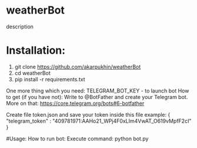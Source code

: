 # weatherBot
description

# Installation:
1. git clone https://github.com/akarpukhin/weatherBot
2. cd weatherBot
3. pip install -r requirements.txt


One more thing which you need:
TELEGRAM_BOT_KEY - to launch bot
How to get (if you have not):
    Write to @BotFather and create your Telegram bot.
    More on that: https://core.telegram.org/bots#6-botfather

Create file token.json and save your token inside this file 
example: 
{
"telegram_token" : "409781971:AAHo21_WPj4F0xLIm4VwAT_O619vMpfF2cI"
}


#Usage:
How to run bot:
    Execute command:
        python bot.py
